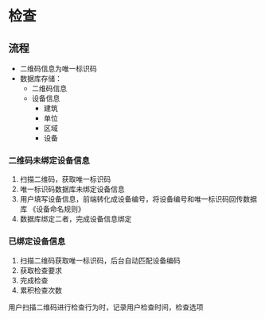 # 检查

## 流程

* 二维码信息为唯一标识码
* 数据库存储：
  * 二维码信息
  * 设备信息
    * 建筑
    * 单位
    * 区域
    * 设备



### 二维码未绑定设备信息

1. 扫描二维码，获取唯一标识码
2. 唯一标识码数据库未绑定设备信息
3. 用户填写设备信息，前端转化成设备编号，将设备编号和唯一标识码回传数据库    《设备命名规则》
4. 数据库绑定二者，完成设备信息绑定

### 已绑定设备信息

1. 扫描二维码获取唯一标识码，后台自动匹配设备编码
2. 获取检查要求
3. 完成检查
4. 累积检查次数




用户扫描二维码进行检查行为时，记录用户检查时间，检查选项



